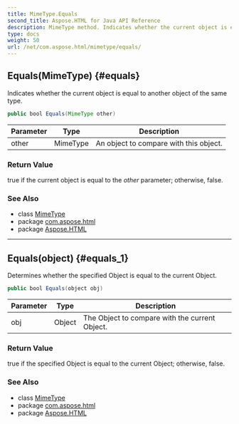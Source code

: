 ```yaml
---
title: MimeType.Equals
second_title: Aspose.HTML for Java API Reference
description: MimeType method. Indicates whether the current object is equal to another object of the same type
type: docs
weight: 50
url: /net/com.aspose.html/mimetype/equals/
---
```

## Equals(MimeType) {#equals}

Indicates whether the current object is equal to another object of the same type.

```java
public bool Equals(MimeType other)
```

| Parameter | Type | Description |
| --- | --- | --- |
| other | MimeType | An object to compare with this object. |

### Return Value

true if the current object is equal to the *other* parameter; otherwise, false.

### See Also

* class [MimeType](../)
* package [com.aspose.html](../../mimetype/)
* package [Aspose.HTML](../../../)

---

## Equals(object) {#equals_1}

Determines whether the specified Object is equal to the current Object.

```java
public bool Equals(object obj)
```

| Parameter | Type | Description |
| --- | --- | --- |
| obj | Object | The Object to compare with the current Object. |

### Return Value

true if the specified Object is equal to the current Object; otherwise, false.

### See Also

* class [MimeType](../)
* package [com.aspose.html](../../mimetype/)
* package [Aspose.HTML](../../../)
